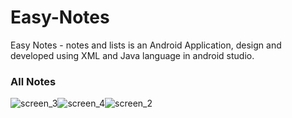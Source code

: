 # Easy-Notes
Easy Notes - notes and lists is an Android Application, design and developed using XML and Java language in android studio.

### All Notes

![screen_3](https://user-images.githubusercontent.com/78471553/140938929-5ea3d7a8-67ed-429f-9211-fa1e51ef31b1.png)![screen_4](https://user-images.githubusercontent.com/78471553/140939204-4a208e03-0e50-4122-ad2b-fd141864e644.png)![screen_2](https://user-images.githubusercontent.com/78471553/140940586-58b8face-77cb-4a2e-80b4-cc64a573967e.png)



